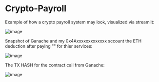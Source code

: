 # Crypto-Payroll

Example of how a crypto payroll system may look, visualized via streamlit:

![image](https://user-images.githubusercontent.com/83489020/152662572-79981a71-782d-4753-80c4-c7596ecdbc46.png)


Snapshot of Ganache and my 0x4Axxxxxxxxxxxxx sccount the ETH deduction after paying "" for thier services:

![image](https://user-images.githubusercontent.com/83489020/152662670-ea233d8e-ac6d-476d-90c1-9f53d80764bd.png)

The TX HASH for the contract call from Ganache: 

![image](https://user-images.githubusercontent.com/83489020/152662726-e2ebd920-fdfe-4465-a3c7-2c1550e048f7.png)
